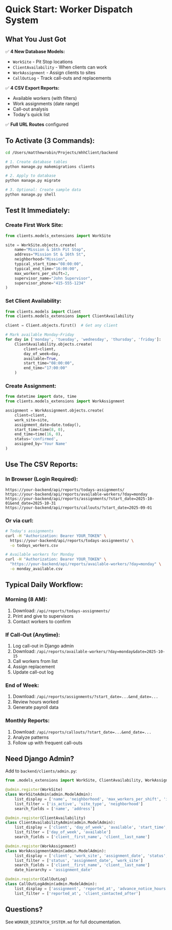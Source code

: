 # Quick Start: Worker Dispatch System

## What You Just Got

✅ **4 New Database Models:**
- `WorkSite` - Pit Stop locations
- `ClientAvailability` - When clients can work
- `WorkAssignment` - Assign clients to sites
- `CallOutLog` - Track call-outs and replacements

✅ **4 CSV Export Reports:**
- Available workers (with filters)
- Work assignments (date range)
- Call-out analysis
- Today's quick list

✅ **Full URL Routes** configured

## To Activate (3 Commands):

```bash
cd /Users/matthewrobin/Projects/mhhClient/backend

# 1. Create database tables
python manage.py makemigrations clients

# 2. Apply to database
python manage.py migrate

# 3. Optional: Create sample data
python manage.py shell
```

## Test It Immediately:

### Create First Work Site:
```python
from clients.models_extensions import WorkSite

site = WorkSite.objects.create(
    name="Mission & 16th Pit Stop",
    address="Mission St & 16th St",
    neighborhood="Mission",
    typical_start_time="08:00:00",
    typical_end_time="16:00:00",
    max_workers_per_shift=2,
    supervisor_name="John Supervisor",
    supervisor_phone="415-555-1234"
)
```

### Set Client Availability:
```python
from clients.models import Client
from clients.models_extensions import ClientAvailability

client = Client.objects.first()  # Get any client

# Mark available Monday-Friday
for day in ['monday', 'tuesday', 'wednesday', 'thursday', 'friday']:
    ClientAvailability.objects.create(
        client=client,
        day_of_week=day,
        available=True,
        start_time="08:00:00",
        end_time="17:00:00"
    )
```

### Create Assignment:
```python
from datetime import date, time
from clients.models_extensions import WorkAssignment

assignment = WorkAssignment.objects.create(
    client=client,
    work_site=site,
    assignment_date=date.today(),
    start_time=time(8, 0),
    end_time=time(16, 0),
    status='confirmed',
    assigned_by='Your Name'
)
```

## Use The CSV Reports:

### In Browser (Login Required):
```
https://your-backend/api/reports/todays-assignments/
https://your-backend/api/reports/available-workers/?day=monday
https://your-backend/api/reports/assignments/?start_date=2025-10-01&end_date=2025-10-31
https://your-backend/api/reports/callouts/?start_date=2025-09-01
```

### Or via curl:
```bash
# Today's assignments
curl -H "Authorization: Bearer YOUR_TOKEN" \
  https://your-backend/api/reports/todays-assignments/ \
  -o todays_workers.csv

# Available workers for Monday
curl -H "Authorization: Bearer YOUR_TOKEN" \
  "https://your-backend/api/reports/available-workers/?day=monday" \
  -o monday_available.csv
```

## Typical Daily Workflow:

### Morning (8 AM):
1. Download: `/api/reports/todays-assignments/`
2. Print and give to supervisors
3. Contact workers to confirm

### If Call-Out (Anytime):
1. Log call-out in Django admin
2. Download: `/api/reports/available-workers/?day=monday&date=2025-10-15`
3. Call workers from list
4. Assign replacement
5. Update call-out log

### End of Week:
1. Download: `/api/reports/assignments/?start_date=...&end_date=...`
2. Review hours worked
3. Generate payroll data

### Monthly Reports:
1. Download: `/api/reports/callouts/?start_date=...&end_date=...`
2. Analyze patterns
3. Follow up with frequent call-outs

## Need Django Admin?

Add to `backend/clients/admin.py`:

```python
from .models_extensions import WorkSite, ClientAvailability, WorkAssignment, CallOutLog

@admin.register(WorkSite)
class WorkSiteAdmin(admin.ModelAdmin):
    list_display = ['name', 'neighborhood', 'max_workers_per_shift', 'is_active']
    list_filter = ['is_active', 'site_type', 'neighborhood']
    search_fields = ['name', 'address']

@admin.register(ClientAvailability)
class ClientAvailabilityAdmin(admin.ModelAdmin):
    list_display = ['client', 'day_of_week', 'available', 'start_time', 'end_time']
    list_filter = ['day_of_week', 'available']
    search_fields = ['client__first_name', 'client__last_name']

@admin.register(WorkAssignment)
class WorkAssignmentAdmin(admin.ModelAdmin):
    list_display = ['client', 'work_site', 'assignment_date', 'status', 'confirmed_by_client']
    list_filter = ['status', 'assignment_date', 'work_site']
    search_fields = ['client__first_name', 'client__last_name']
    date_hierarchy = 'assignment_date'

@admin.register(CallOutLog)
class CallOutLogAdmin(admin.ModelAdmin):
    list_display = ['assignment', 'reported_at', 'advance_notice_hours', 'replacement_found_at']
    list_filter = ['reported_at', 'client_contacted_after']
```

## Questions?

See `WORKER_DISPATCH_SYSTEM.md` for full documentation.

